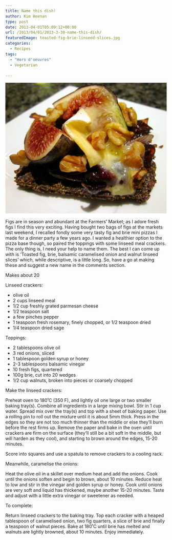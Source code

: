 ```yaml
---
title: Name this dish!
author: Kim Heenan
type: post
date: 2013-04-01T05:09:12+00:00
url: /2013/04/01/2013-3-30-name-this-dish/
featuredImage: toasted-fig-brie-linseed-slices.jpg
categories:
  - Recipes
tags:
  - "Hors d'oeuvres"
  - Vegetarian

---
```


![](toasted-fig-brie-linseed-slices.jpg)

Figs are in season and abundant at the Farmers’ Market; as I adore fresh figs I find this very exciting. Having bought two bags of figs at the markets last weekend, I recalled fondly some very tasty fig and brie mini pizzas I made for a dinner party a few years ago. I wanted a healthier option to the pizza base though, so paired the toppings with some linseed meal crackers. The only thing is, I need your help to name them. The best I can come up with is ‘Toasted fig, brie, balsamic caramelised onion and walnut linseed slices’ which, while descriptive, is a little long. So, have a go at making these and suggest a new name in the comments section.

<!--more-->

Makes about 20

Linseed crackers:

  * olive oil
  * 2 cups linseed meal
  * 1/2 cup freshly grated parmesan cheese
  * 1/2 teaspoon salt
  * a few pinches pepper
  * 1 teaspoon fresh rosemary, finely chopped, or 1/2 teaspoon dried
  * 1/4 teaspoon dried sage

Toppings:

  * 2 tablespoons olive oil
  * 3 red onions, sliced
  * 1 tablespoon golden syrup or honey
  * 2-3 tablespoons balsamic vinegar
  * 10 fresh figs, quartered
  * 100g brie, cut into 20 wedges
  * 1/2 cup walnuts, broken into pieces or coarsely chopped

Make the linseed crackers:

Preheat oven to 180˚C (350 F), and lightly oil one large or two smaller baking tray(s). Combine all ingredients in a large mixing bowl. Stir in 1 cup water. Spread mix over the tray(s) and top with a sheet of baking paper. Use a rolling pin to roll out the mixture until it is about 5mm thick. Press in the edges so they are not too much thinner than the middle or else they’ll burn before the rest firms up. Remove the paper and bake in the oven until crackers are firm on the surface (they’ll still be a bit soft in the middle, but will harden as they cool), and starting to brown around the edges, 15-20 minutes.

Score into squares and use a spatula to remove crackers to a cooling rack.

Meanwhile, caramelise the onions:

Heat the olive oil in a skillet over medium heat and add the onions. Cook until the onions soften and begin to brown, about 10 minutes. Reduce heat to low and stir in the vinegar and golden syrup or honey. Cook until onions are very soft and liquid has thickened, maybe another 15-20 minutes. Taste and adjust with a little extra vinegar or sweetener as needed.

To complete:

Return linseed crackers to the baking tray. Top each cracker with a heaped tablespoon of caramelised onion, two fig quarters, a slice of brie and finally a teaspoon of walnut pieces. Bake at 180˚C until brie has melted and walnuts are lightly browned, about 10 minutes. Enjoy immediately.
